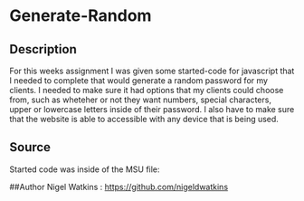 # Generate-Random


## Description
For this weeks assignment I was given some started-code for javascript that I needed to complete that would generate a random password for my clients. I needed to make sure it had options that my clients could choose from, such as wheteher or not they want numbers, special characters, upper or lowercase letters inside of their password. I also have to make sure that the website is able to accessible with any device that is being used.

## Source

Started code was inside of the MSU file: 


##Author
Nigel Watkins : https://github.com/nigeldwatkins
